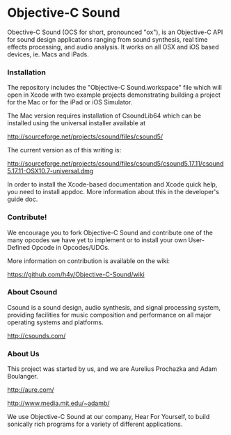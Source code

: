 Objective-C Sound
=================

Obective-C Sound (OCS for short, pronounced "ox"), is an Objective-C API 
for sound design applications ranging from sound synthesis, real time effects
processing, and audio analysis.  It works on all OSX and iOS based devices, 
ie. Macs and iPads.

### Installation

The repository includes the "Objective-C Sound.workspace" file which will 
open in Xcode with two example projects demonstrating building a project
for the Mac or for the iPad or iOS Simulator.

The Mac version requires installation of CsoundLib64 which can be installed
using the universal installer available at

http://sourceforge.net/projects/csound/files/csound5/

The current version as of this writing is:

http://sourceforge.net/projects/csound/files/csound5/csound5.17.11/csound5.17.11-OSX10.7-universal.dmg

In order to install the Xcode-based documentation and Xcode quick help, you need to 
install appdoc.  More information about this in the developer's guide doc.

### Contribute!

We encourage you to fork Objective-C Sound and contribute one of the many 
opcodes we have yet to implement or to install your own User-Defined Opcode
in Opcodes/UDOs.  

More information on contribution is available on the wiki:

https://github.com/h4y/Objective-C-Sound/wiki

### About Csound

Csound is a sound design, audio synthesis, and signal processing system, 
providing facilities for music composition and performance on all major 
operating systems and platforms.

http://csounds.com/

### About Us

This project was started by us, and we are Aurelius Prochazka and Adam Boulanger.  

http://aure.com/

http://www.media.mit.edu/~adamb/

We use Objective-C Sound at our company, Hear For Yourself, to build 
sonically rich programs for a variety of different applications.
